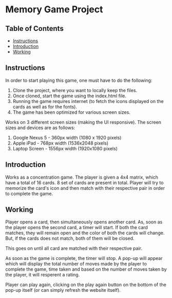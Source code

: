 # Memory Game Project

## Table of Contents

* [Instructions](#instructions)
* [Introduction](#introduction)
* [Working](#working)

## Instructions

In order to start playing this game, one must have to do the following:
1. Clone the project, where you want to locally keep the files.
2. Once cloned, start the game using the index.html file.
3. Running the game requires internet (to fetch the icons displayed on the cards as well as for the fonts).
4. The game has been optimized for various screen sizes.

Works on 3 different screen sizes (making the UI responsive). The screen sizes and devices are as follows:

1. Google Nexus 5 - 360px width (1080 x 1920 pixels)
2. Apple iPad - 768px width (1536x2048 pixels)
3. Laptop Screen - 1556px width (1920x1080 pixels)

## Introduction

Works as a concentration game. The player is given a 4x4 matrix, which have a total of 16 cards. 8 set of cards are present in total. Player will try to memorize the card's icon and then match with their respective pair in order to complete the game.

## Working

Player opens a card, then simultaneously opens another card. As, soon as the player opens the second card, a timer will start. If both the card matches, they will remain open and the color of both the cards will change. But, if the cards does not match, both of them will be closed.

This goes on until all card are matched with their respective pair.

As soon as the game is complete, the timer will stop. A pop-up will appear which will display the total number of moves made by the player to complete the game, time taken and based on the number of moves taken by the player, it will resperent a rating.

Player can play again, clicking on the play again button on the bottom of the pop-up itself (or can simply refresh the website itself).
